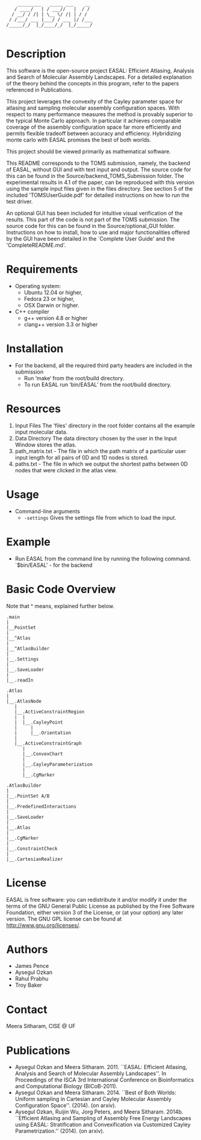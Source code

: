 ```
    _________   _____ ___    __
   / ____/   | / ___//   |  / /
  / __/ / /| | \__ \/ /| | / /
 / /___/ ___ |___/ / ___ |/ /___
/_____/_/  |_/____/_/  |_/_____/


```

Description
===========
This software is the open-source project EASAL: Efficient Atlasing, Analysis and Search of Molecular Assembly Landscapes. For a detailed explanation of the theory behind the concepts in this program, refer to the papers referenced in Publications.

This project leverages the convexity of the Cayley parameter space for atlasing and sampling molecular assembly configuration spaces. With respect to many performance measures the method is provably superior to the typical Monte Carlo approach. In particular it achieves comparable coverage of the assembly configuration space far more efficiently and permits flexible tradeoff between accuracy and efficiency. Hybridizing monte carlo with EASAL promises the best of both worlds.

This project should be viewed primarily as mathematical software. 

This README corresponds to the TOMS submission, namely, the backend of EASAL, without GUI and with text input and output. The source code for this can be found in the Source/backend_TOMS_Submission folder.
The experimental results in 4.1 of the paper, can be reproduced with this version using the sample input files given in the files directory. See section 5 of the included 'TOMSUserGuide.pdf' for detailed instructions on how to run the test driver.

An optional GUI has been included for intuitive visual verification of the
results.  This part of the code is not part of the TOMS submission. The source 
code for this can be found in the Source/optional_GUI folder.
Instructions on how to install, how to use and
major functionalities offered by the GUI have been detailed in the `Complete User
Guide' and the 'CompleteREADME.md'. 


Requirements
============
- Operating system: 
	- Ubuntu 12.04 or higher, 
	- Fedora 23 or higher, 
	- OSX Darwin or higher.
- C++ compiler
	- g++ version 4.8 or higher
	- clang++ version 3.3 or higher

Installation
============
- For the backend, all the required third party headers are included in the submission
	- Run ‘make‘ from the root/build directory.
	- To run EASAL run ‘bin/EASAL’ from the root/build directory.

Resources
=========
1. Input Files
	The 'files' directory in the root folder contains all the example input molecular data.
2. Data Directory 
	The data directory chosen by the user in the Input Window stores the atlas.
3. path_matrix.txt - The file in which the path matrix of a particular user input length for all pairs of 0D and 1D nodes is stored.
4. paths.txt - The file in which we output the shortest paths between 0D nodes that were clicked in the atlas view.

Usage
=====
- Command-line arguments
    - `-settings` Gives the settings file from which to load the input.

Example
=======
- Run EASAL from the command line by running the following command.
    `$bin/EASAL' - for the backend


Basic Code Overview
===================
Note that ^ means, explained further below.
```
.main
|
|__PointSet
|
|__^Atlas
|
|__^AtlasBuilder
|
|__.Settings
|
|__.SaveLoader
|
|__.readIn
```

```
.Atlas
|
|__.AtlasNode
   |
   |__.ActiveConstraintRegion
   |  |
   |  |__.CayleyPoint
   |     |
   |     |__.Orientation
   |
   |__.ActiveConstraintGraph
      |
      |__.ConvexChart
      |
      |__.CayleyParameterization
      |
      |__.CgMarker
```

```
.AtlasBuilder
|
|__.PointSet A/B
|
|__.PredefinedInteractions
|
|__.SaveLoader
|
|__.Atlas
|
|__.CgMarker
|
|__.ConstraintCheck
|
|__.CartesianRealizer
```

License
=========
EASAL is free software: you can redistribute it and/or modify
it under the terms of the GNU General Public License as published by
the Free Software Foundation, either version 3 of the License, or
(at your option) any later version.
The GNU GPL license can be found at  <http://www.gnu.org/licenses/>.

Authors
=======
- James Pence
- Aysegul Ozkan
- Rahul Prabhu
- Troy Baker

Contact
=======
Meera Sitharam, CISE @ UF


Publications
============
 - Aysegul Ozkan and Meera Sitharam. 2011. ``EASAL: Efficient Atlasing, Analysis and Search of Molecular Assembly Landscapes''. In Proceedings of the ISCA 3rd International Conference on Bioinformatics and Computational Biology (BICoB-2011).
 - Aysegul Ozkan and Meera Sitharam. 2014. ``Best of Both Worlds: Uniform sampling in Cartesian and Cayley Molecular Assembly Configuration Space''. (2014). (on arxiv).
 - Aysegul Ozkan, Ruijin Wu, Jorg Peters, and Meera Sitharam. 2014b. ``Efficient Atlasing and Sampling of Assembly Free Energy Landscapes using EASAL: Stratification and Convexification via Customized Cayley Parametrization.'' (2014). (on arxiv).
